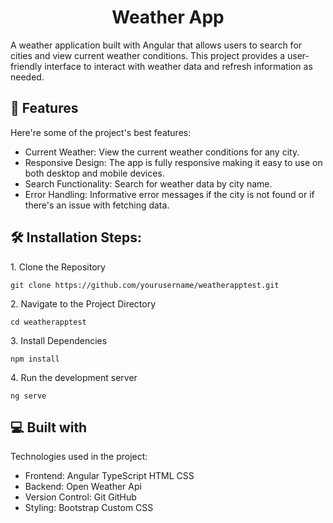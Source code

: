 <h1 align="center" id="title">Weather App</h1>

<p id="description">A weather application built with Angular that allows users to search for cities and view current weather conditions. This project provides a user-friendly interface to interact with weather data and refresh information as needed.</p>

  
  
<h2>🧐 Features</h2>

Here're some of the project's best features:

*   Current Weather: View the current weather conditions for any city.
*   Responsive Design: The app is fully responsive making it easy to use on both desktop and mobile devices.
*   Search Functionality: Search for weather data by city name.
*   Error Handling: Informative error messages if the city is not found or if there's an issue with fetching data.

<h2>🛠️ Installation Steps:</h2>

<p>1. Clone the Repository</p>

```
git clone https://github.com/yourusername/weatherapptest.git
```

<p>2. Navigate to the Project Directory</p>

```
cd weatherapptest
```

<p>3. Install Dependencies</p>

```
npm install
```

<p>4. Run the development server</p>

```
ng serve
```

  
  
<h2>💻 Built with</h2>

Technologies used in the project:

*   Frontend: Angular TypeScript HTML CSS
*   Backend: Open Weather Api
*   Version Control: Git GitHub
*   Styling: Bootstrap Custom CSS
